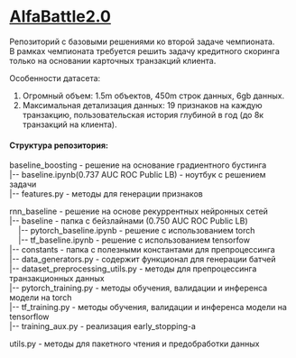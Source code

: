 # [AlfaBattle2.0](https://boosters.pro/championship/alfabattle2/overview)
Репозиторий с базовыми решениями ко второй задаче чемпионата.<br/> 
В рамках чемпионата требуется решить задачу кредитного скоринга только на основании карточных транзакций клиента.

Особенности датасета:
1. Огромный объем: 1.5m объектов, 450m строк данных, 6gb данных.
2. Максимальная детализация данных: 19 признаков на каждую транзакцию, пользовательская история глубиной в год (до 8к транзакций на клиента).

#### Структура репозитория:
baseline_boosting - решение на основание градиентного бустинга <br/> 
|-- baseline.ipynb(0.737 AUC ROC Public LB) - ноутбук с решением задачи<br/> 
|-- features.py - методы для генерации признаков<br/>

rnn_baseline - решение на основе рекуррентных нейронных сетей <br/>
|-- baseline - папка с бейзлайнами (0.750 AUC ROC Public LB) <br/>
&nbsp;&nbsp;&nbsp;&nbsp;|-- pytorch_baseline.ipynb - решение с использованием torch <br/>
&nbsp;&nbsp;&nbsp;&nbsp;|-- tf_baseline.ipynb - решение с использованием tensorfow <br/>
|-- constants - папка с полезными константами для препроцессинга <br/>
|-- data_generators.py - содержит функционал для генерации батчей <br/>
|-- dataset_preprocessing_utils.py - методы для препроцессинга транзакционных данных <br/>
|-- pytorch_training.py - методы обучения, валидации и инференса модели на torch <br/>
|-- tf_training.py - методы обучения, валидации и инференса модели на tensorflow <br/>
|-- training_aux.py - реализация early_stopping-а <br/>

utils.py - методы для пакетного чтения и предобработки данных<br/> 
